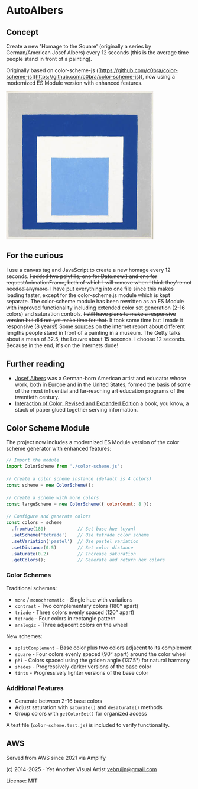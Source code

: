 # AutoAlbers

## Concept

Create a new 'Homage to the Square' (originally a series by German/American Josef Albers) every 12 seconds (this is the average time people stand in front of a painting).

Originally based on color-scheme-js ([https://github.com/c0bra/color-scheme-js](https://github.com/c0bra/color-scheme-js)), now using a modernized ES Module version with enhanced features.

![](https://raw.githubusercontent.com/y-a-v-a/autoalbers/master/albers.jpg)

## For the curious
I use a canvas tag and JavaScript to create a new homage every 12 seconds. ~~I added two polyfills, one for Date.now() and one for requestAnimationFrame, both of which I will remove when I think they're not needed anymore.~~ I have put everything into one file since this makes loading faster, except for the color-scheme.js module which is kept separate. The color-scheme module has been rewritten as an ES Module with improved functionality including extended color set generation (2-16 colors) and saturation controls. ~~I still have plans to make a responsive version but did not yet make time for that.~~ It took some time but I made it responsive (8 years!)
Some [sources](http://www.huffingtonpost.com/james-elkins/how-long-does-it-take-to-_b_779946.html) on the internet report about different lengths people stand in front of a painting in a museum. The Getty talks about a mean of 32.5, the Louvre about 15 seconds. I choose 12 seconds. Because in the end, it's on the internets dude!

## Further reading

* [Josef Albers](http://en.wikipedia.org/wiki/Josef_Albers) was a German-born American artist and educator whose work, both in Europe and in the United States, formed the basis of some of the most influential and far-reaching art education programs of the twentieth century.
* [Interaction of Color: Revised and Expanded Edition](http://amzn.com/0300115954) a book, you know, a stack of paper glued together serving information.

## Color Scheme Module

The project now includes a modernized ES Module version of the color scheme generator with enhanced features:

```javascript
// Import the module
import ColorScheme from './color-scheme.js';

// Create a color scheme instance (default is 4 colors)
const scheme = new ColorScheme();

// Create a scheme with more colors
const largeScheme = new ColorScheme({ colorCount: 8 });

// Configure and generate colors
const colors = scheme
  .fromHue(180)            // Set base hue (cyan)
  .setScheme('tetrade')    // Use tetrade color scheme
  .setVariation('pastel')  // Use pastel variation
  .setDistance(0.5)        // Set color distance
  .saturate(0.2)           // Increase saturation
  .getColors();            // Generate and return hex colors
```

### Color Schemes

Traditional schemes:
- `mono` / `monochromatic` - Single hue with variations
- `contrast` - Two complementary colors (180° apart)  
- `triade` - Three colors evenly spaced (120° apart)
- `tetrade` - Four colors in rectangle pattern
- `analogic` - Three adjacent colors on the wheel

New schemes:
- `splitComplement` - Base color plus two colors adjacent to its complement
- `square` - Four colors evenly spaced (90° apart) around the color wheel
- `phi` - Colors spaced using the golden angle (137.5°) for natural harmony
- `shades` - Progressively darker versions of the base color
- `tints` - Progressively lighter versions of the base color

### Additional Features
- Generate between 2-16 base colors
- Adjust saturation with `saturate()` and `desaturate()` methods
- Group colors with `getColorSet()` for organized access

A test file (`color-scheme.test.js`) is included to verify functionality.

## AWS

Served from AWS since 2021 via Amplify

(c) 2014-2025 - Yet Another Visual Artist <vebruijn@gmail.com>

License: MIT

